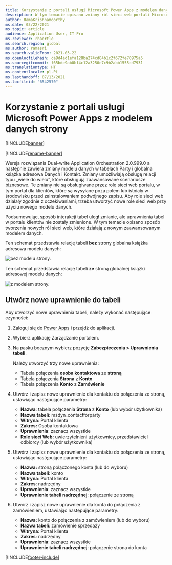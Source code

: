 ```yaml
---
title: Korzystanie z portali usługi Microsoft Power Apps z modelem danych strony
description: W tym temacie opisano zmiany ról sieci web portali Microsoft Power Apps z powodu modelu danych stron w trybie podwójnego zapisu.
author: RamaKrishnamoorthy
ms.date: 03/22/2021
ms.topic: article
audience: Application User, IT Pro
ms.reviewer: rhaertle
ms.search.region: global
ms.author: ramasri
ms.search.validFrom: 2021-03-22
ms.openlocfilehash: ca9d4ad1efa128ba274cd84b1c2f672fe70975a5
ms.sourcegitcommit: f65bde9ab0bf4c12a3250e7c9b2abb1555cd7931
ms.translationtype: HT
ms.contentlocale: pl-PL
ms.lasthandoff: 07/13/2021
ms.locfileid: "6542570"
---
```

# <a name="using-microsoft-power-apps-portals-with-the-party-data-model"></a>Korzystanie z portali usługi Microsoft Power Apps z modelem danych strony

[!INCLUDE[banner](../../includes/banner.md)]

[!INCLUDE[rename-banner](~/includes/cc-data-platform-banner.md)]

Wersja rozwiązania Dual-write Application Orchestration 2.0.999.0 a następnie zawiera zmiany modelu danych w tabelach Party i globalna książka adresowa Danych i Kontakt. Zmiany umożliwiają obsługę relacji typu „wiele do wielu”, które obsługują zaawansowane scenariusze biznesowe. Te zmiany nie są obsługiwane przez role sieci web portalu, w tym portal dla klientów, które są wysyłane poza polem lub istniały w środowisku przed zainstalowaniem podwójnego zapisu. Aby role sieci web działały zgodnie z oczekiwaniami, trzeba utworzyć nowe role sieci web przy użyciu nowego modelu danych. 

Podsumowując, sposób interakcji tabel uległ zmianie, ale uprawnienia tabel w portalu klientów nie zostały zmienione. W tym temacie opisano sposób tworzenia nowych ról sieci web, które działają z nowym zaawansowanym modelem danych.

Ten schemat przedstawia relację tabeli **bez** strony globalna książka adresowa modelu danych:

   ![bez modelu strony.](media/without-party-model.PNG)

Ten schemat przedstawia relację tabeli **ze** stroną globalnej książki adresowej modelu danych:

   ![z modelem strony.](media/with-party-model.png)

## <a name="create-a-new-table-permission"></a>Utwórz nowe uprawnienie do tabeli

Aby utworzyć nowe uprawnienia tabeli, należy wykonać następujące czynności:

1. Zaloguj się do [Power Apps](https://make.powerapps.com) i przejdź do aplikacji.
2. Wybierz aplikację Zarządzanie portalem.
3. Na pasku bocznym wybierz pozycję **Zabezpieczenia > Uprawnienia tabeli**.

    Należy utworzyć trzy nowe uprawnienia:

    + Tabela połączenia **osoba kontaktowa** ze **stroną**
    + Tabela połączenia **Strona** z **Konto**
    + Tabela połączenia **Konto** z **Zamówienie**

4. Utwórz i zapisz nowe uprawnienie dla kontaktu do połączenia ze stroną, ustawiając następujące parametry:

    + **Nazwa**: tabela połączenia **Strona** z **Konto** (lub wybór użytkownika)
    + **Nazwa tabeli**: msdyn_contactforparty
    + **Witryna**: Portal klienta
    + **Zakres:** Osoba kontaktowa
    + **Uprawnienia**: zaznacz wszystkie
    + **Role sieci Web:** uwierzytelnieni użytkownicy, przedstawiciel odbiorcy (lub wybór użytkownika)

5. Utwórz i zapisz nowe uprawnienie dla kontaktu do połączenia ze stroną, ustawiając następujące parametry:

    + **Nazwa:** stroną połączonego konta (lub do wyboru)
    + **Nazwa tabeli**: konto
    + **Witryna**: Portal klienta
    + **Zakres**: nadrzędny
    + **Uprawnienia**: zaznacz wszystkie
    + **Uprawnienie tabeli nadrzędnej**: połączenie ze stroną

6. Utwórz i zapisz nowe uprawnienie dla konta do połączenia z zamówieniem, ustawiając następujące parametry:

    + **Nazwa:** konto do połączenia z zamówieniem (lub do wyboru)
    + **Nazwa tabeli**: zamówienie sprzedaży
    + **Witryna**: Portal klienta
    + **Zakres**: nadrzędny
    + **Uprawnienia**: zaznacz wszystkie
    + **Uprawnienie tabeli nadrzędnej**: połączenie strona do konta

[!INCLUDE[footer-include](../../../../includes/footer-banner.md)]

